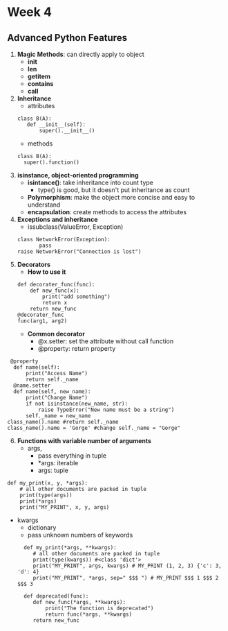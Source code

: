 # Week 4
## Advanced Python Features 
1. **Magic Methods**: can directly apply to object 
   - __init__
   - __len__
   - __getitem__
   - __contains__
   - __call__
2. **Inheritance** 
   - attributes 
   ```
   class B(A):
      def __init__(self):
          super().__init__()
   ```
   - methods 
   ```
   class B(A):
     super().function()
   ```
3. **isinstance, object-oriented programming**
   - **isintance()**: take inheritance into count type 
     - type() is good, but it doesn't put inheritance as count 
   - **Polymorphism**: make the object more concise and easy to understand 
   - **encapsulation**: create methods to access the attributes  
4. **Exceptions and inheritance** 
   - issubclass(ValueError, Exception)
   ```
   class NetworkError(Exception):
          pass
   raise NetworkError("Connection is lost")
   ```
5. **Decorators** 
   - **How to use it** 
   ```
   def decorater_func(func):
       def new_func(x):
           print("add something")
           return x
       return new_func
   @decorater_func 
   func(arg1, arg2)
   
   ```
   - **Common decorator**
     - @x.setter: set the attribute without call function 
     - @property: return property 
  ```
   @property
    def name(self):
        print("Access Name")
        return self._name
    @name.setter
    def name(self, new_name):
        print("Change Name")
        if not isinstance(new_name, str):
            raise TypeError("New name must be a string")
        self._name = new_name 
  class_name().name #return self._name
  class_name().name = 'Gorge' #change self._name = "Gorge"
  ```
6. **Functions with variable number of arguments**
   - args,
     - pass everything in tuple 
     - *args: iterable 
     - args: tuple 
  ```
  def my_print(x, y, *args):
      # all other documents are packed in tuple 
      print(type(args))
      print(*args)
      print("MY_PRINT", x, y, args)
  ```
   - kwargs
     - dictionary 
     - pass unknown numbers of keywords 
     ```
       def my_print(*args, **kwargs):
          # all other documents are packed in tuple 
          print(type(kwargs)) #<class 'dict'>
          print("MY_PRINT", args, kwargs) # MY_PRINT (1, 2, 3) {'c': 3, 'd': 4}
          print("MY_PRINT", *args, sep=" $$$ ") # MY_PRINT $$$ 1 $$$ 2 $$$ 3
          
       def deprecated(func):
          def new_func(*args, **kwargs):
              print("The function is deprecated")
              return func(*args, **kwargs)
          return new_func
     ```


   
   
   
